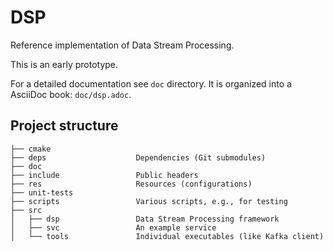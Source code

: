 # DSP

Reference implementation of Data Stream Processing.

This is an early prototype.

For a detailed documentation see `doc` directory. It is organized into a
AsciiDoc book: `doc/dsp.adoc`.

## Project structure

```
├── cmake
├── deps                    Dependencies (Git submodules)
├── doc
├── include                 Public headers
├── res                     Resources (configurations)
├── unit-tests
├── scripts                 Various scripts, e.g., for testing
├── src
│   ├── dsp                 Data Stream Processing framework
│   ├── svc                 An example service
│   └── tools               Individual executables (like Kafka client)
```
